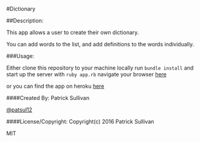 #Dictionary

##Description:

This app allows a user to create their own dictionary.

You can add words to the list, and add definitions to the words individually.

###Usage:

Either clone this repository to your machine locally
run `bundle install`
and start up the server with `ruby app.rb`
navigate your browser [here](http://localhost:4567)

or you can find the app on heroku
[here](https://sleepy-earth-2081.herokuapp.com/)

####Created By:
Patrick Sullivan

[@patsul12](http://github.com/patsul12)

####License/Copyright:
Copyright(c) 2016 Patrick Sullivan

MIT
